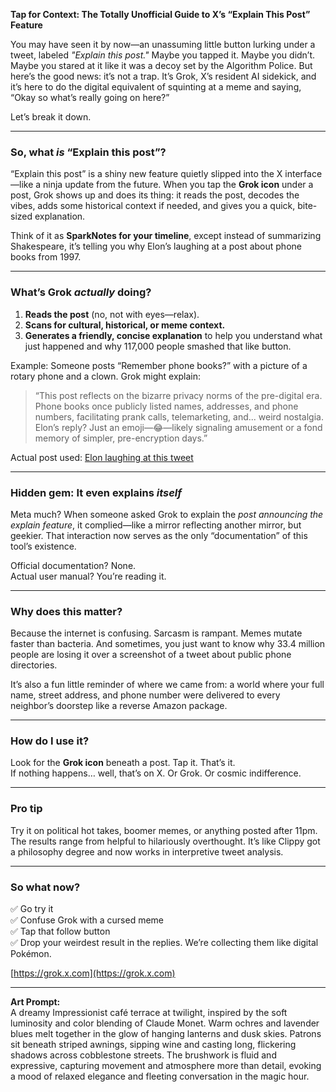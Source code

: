 **Tap for Context: The Totally Unofficial Guide to X’s “Explain This Post” Feature**

You may have seen it by now—an unassuming little button lurking under a tweet, labeled *"Explain this post."* Maybe you tapped it. Maybe you didn’t. Maybe you stared at it like it was a decoy set by the Algorithm Police. But here’s the good news: it’s not a trap. It’s Grok, X’s resident AI sidekick, and it’s here to do the digital equivalent of squinting at a meme and saying, “Okay so what’s really going on here?”

Let’s break it down.

---

### So, what *is* “Explain this post”?

“Explain this post” is a shiny new feature quietly slipped into the X interface—like a ninja update from the future. When you tap the **Grok icon** under a post, Grok shows up and does its thing: it reads the post, decodes the vibes, adds some historical context if needed, and gives you a quick, bite-sized explanation. 

Think of it as **SparkNotes for your timeline**, except instead of summarizing Shakespeare, it’s telling you why Elon’s laughing at a post about phone books from 1997.

---

### What’s Grok *actually* doing?

1. **Reads the post** (no, not with eyes—relax).
2. **Scans for cultural, historical, or meme context.**
3. **Generates a friendly, concise explanation** to help you understand what just happened and why 117,000 people smashed that like button.

Example: Someone posts “Remember phone books?” with a picture of a rotary phone and a clown. Grok might explain:
> “This post reflects on the bizarre privacy norms of the pre-digital era. Phone books once publicly listed names, addresses, and phone numbers, facilitating prank calls, telemarketing, and... weird nostalgia. Elon’s reply? Just an emoji—😂—likely signaling amusement or a fond memory of simpler, pre-encryption days.”

Actual post used: [Elon laughing at this tweet](https://x.com/elonmusk/status/1910916134892712250)

---

### Hidden gem: It even explains *itself*

Meta much? When someone asked Grok to explain the *post announcing the explain feature*, it complied—like a mirror reflecting another mirror, but geekier. That interaction now serves as the only “documentation” of this tool’s existence.

Official documentation? None.  
Actual user manual? You’re reading it.

---

### Why does this matter?

Because the internet is confusing. Sarcasm is rampant. Memes mutate faster than bacteria. And sometimes, you just want to know why 33.4 million people are losing it over a screenshot of a tweet about public phone directories.

It’s also a fun little reminder of where we came from: a world where your full name, street address, and phone number were delivered to every neighbor’s doorstep like a reverse Amazon package.

---

### How do I use it?

Look for the **Grok icon** beneath a post. Tap it. That’s it.  
If nothing happens… well, that’s on X. Or Grok. Or cosmic indifference.

---

### Pro tip

Try it on political hot takes, boomer memes, or anything posted after 11pm. The results range from helpful to hilariously overthought. It’s like Clippy got a philosophy degree and now works in interpretive tweet analysis.

---

### So what now?

✅ Go try it  
✅ Confuse Grok with a cursed meme  
✅ Tap that follow button  
✅ Drop your weirdest result in the replies. We’re collecting them like digital Pokémon.

[https://grok.x.com](https://grok.x.com)

---

**Art Prompt:**  
A dreamy Impressionist café terrace at twilight, inspired by the soft luminosity and color blending of Claude Monet. Warm ochres and lavender blues melt together in the glow of hanging lanterns and dusk skies. Patrons sit beneath striped awnings, sipping wine and casting long, flickering shadows across cobblestone streets. The brushwork is fluid and expressive, capturing movement and atmosphere more than detail, evoking a mood of relaxed elegance and fleeting conversation in the magic hour.